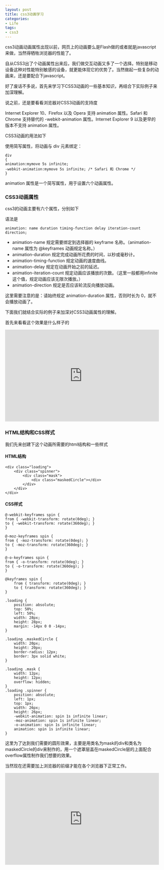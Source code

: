 ```yaml
---
layout: post
title: css3动画学习
categories:
- Life
tags:
- css3
---
```


css3动画动画属性出现以前，网页上的动画要么是Flash做的或者就是javascript来做，当然得牺牲浏览器的性能了。

自从CSS3出了个动画属性出来后，我们做交互动画又多了一个选择。特别是移动设备这种对性能特别敏感的设备，就更能体现它的优势了。当然做起一些复杂的动画来，还是要配合下javascript。

好了废话不多说，首先来学习下CSS3动画的一些基本知识，再结合下实际例子来加深理解。

说之前，还是要看看浏览器对CSS3动画的支持度

Internet Explorer 10、Firefox 以及 Opera 支持 animation 属性。Safari 和 Chrome 支持替代的 -webkit-animation 属性。Internet Explorer 9 以及更早的版本不支持 animation 属性。

CSS3动画的用法如下

使用简写属性，将动画与 div 元素绑定：

    div
	{
	animation:mymove 5s infinite;
	-webkit-animation:mymove 5s infinite; /* Safari 和 Chrome */
	}

animation 属性是一个简写属性，用于设置六个动画属性。

### CSS3动画属性 ###

css3的动画主要有六个属性，分别如下

语法是

    animation: name duration timing-function delay iteration-count direction;

- animation-name 规定需要绑定到选择器的 keyframe 名称。（animation-name 属性为 @keyframes 动画规定名称。）
- animation-duration 规定完成动画所花费的时间，以秒或毫秒计。
- animation-timing-function 规定动画的速度曲线。
- animation-delay 规定在动画开始之前的延迟。
- animation-iteration-count 规定动画应该播放的次数。（这里一般都用infinite这个值，规定动画应该无限次播放。）
- animation-direction 规定是否应该轮流反向播放动画。

这里需要注意的是：请始终规定 animation-duration 属性，否则时长为 0，就不会播放动画了。

下面我们就结合实际的例子来加深对CSS3动画属性的理解。

首先来看看这个效果是什么样子的

<iframe width="100%" height="300" src="http://jsfiddle.net/janily/zXcMU/7/embedded/result,js,html,css" allowfullscreen="allowfullscreen" frameborder="0"></iframe>

### HTML结构和CSS样式 ###

我们先来创建下这个动画所需要的html结构和一些样式

#### HTML结构 ####

	<div class="loading">
		<div class="spinner">
			<div class="mask">
				<div class="maskedCircle"></div>
			</div>
		</div>
	</div>

#### CSS样式 ####

    @-webkit-keyframes spin {
	from { -webkit-transform: rotate(0deg); }
	to { -webkit-transform: rotate(360deg); }
	}

	@-moz-keyframes spin {
	from { -moz-transform: rotate(0deg); }
	to { -moz-transform: rotate(360deg); }
	}

	@-o-keyframes spin {
	from { -o-transform: rotate(0deg); }
	to { -o-transform: rotate(360deg); }
	}

	@keyframes spin {
		from { transform: rotate(0deg); }
		to { transform: rotate(360deg); }
	}

	.loading {
		position: absolute;
		top: 50%;
		left: 50%;
		width: 28px;
		height: 28px;
		margin: -14px 0 0 -14px;
	}

	.loading .maskedCircle {
		width: 20px;
		height: 20px;
		border-radius: 12px;
		border: 3px solid white;
	}

	.loading .mask {
		width: 12px;
		height: 12px;
		overflow: hidden;
	}
	.loading .spinner {
		position: absolute;
		left: 1px;
		top: 1px;
		width: 26px;
		height: 26px;
		-webkit-animation: spin 1s infinite linear;
		-moz-animation: spin 1s infinite linear;
		-o-animation: spin 1s infinite linear;
		animation: spin 1s infinite linear;
	}

这里为了达到我们需要的圆形效果，主要是用类名为mask的div和类名为maskedCircle的div来制作的，用一个遮罩层盖在maskedCircle层的上面配合overflow属性制作我们想要的效果。

当然现在还需要加上浏览器的前缀才能在各个浏览器下正常工作。

<iframe width="100%" height="300" src="http://jsfiddle.net/janily/zXcMU/7/embedded/result,js,html,css" allowfullscreen="allowfullscreen" frameborder="0"></iframe>






